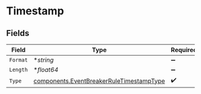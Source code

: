 # Timestamp


## Fields

| Field                                                                                                | Type                                                                                                 | Required                                                                                             | Description                                                                                          |
| ---------------------------------------------------------------------------------------------------- | ---------------------------------------------------------------------------------------------------- | ---------------------------------------------------------------------------------------------------- | ---------------------------------------------------------------------------------------------------- |
| `Format`                                                                                             | **string*                                                                                            | :heavy_minus_sign:                                                                                   | N/A                                                                                                  |
| `Length`                                                                                             | **float64*                                                                                           | :heavy_minus_sign:                                                                                   | N/A                                                                                                  |
| `Type`                                                                                               | [components.EventBreakerRuleTimestampType](../../models/components/eventbreakerruletimestamptype.md) | :heavy_check_mark:                                                                                   | N/A                                                                                                  |